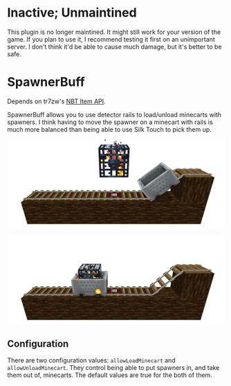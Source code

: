 # Inactive; Unmaintined

This plugin is no longer maintined. It might still work for your version of the game. If you plan to use it, I recommend testing it first on an unimportant server. I don't think it'd be able to cause much damage, but it's better to be safe.

# SpawnerBuff
Depends on tr7zw's [NBT Item API](https://github.com/tr7zw/Item-NBT-API).

SpawnerBuff allows you to use detector rails to load/unload minecarts with spawners. I think having
to move the spawner on a minecart with rails is much more balanced than being able to use Silk Touch
to pick them up.

![](docs/before.png)

![](docs/after.png)

## Configuration
There are two configuration values: `allowLoadMinecart` and `allowUnloadMinecart`. They control
being able to put spawners in, and take them out of, minecarts. The default values are true for the
both of them.
